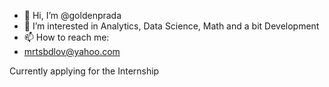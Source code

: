 - 👋 Hi, I’m @goldenprada
- 👀 I’m interested in Analytics, Data Science, Math and a bit Development
- 📫 How to reach me:
- mrtsbdlov@yahoo.com

Currently applying for the Internship
